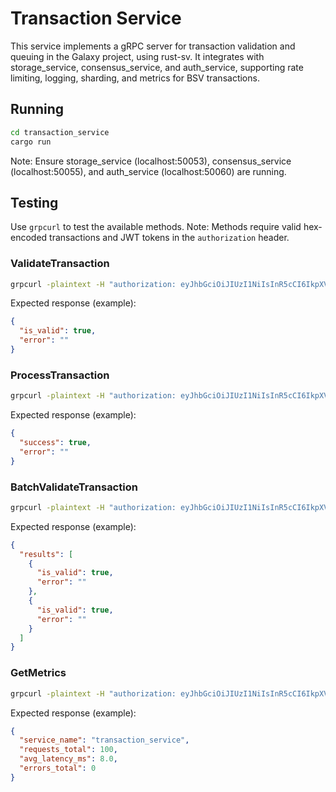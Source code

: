 # Transaction Service

This service implements a gRPC server for transaction validation and queuing in the Galaxy project, using rust-sv. It integrates with storage_service, consensus_service, and auth_service, supporting rate limiting, logging, sharding, and metrics for BSV transactions.

## Running
```bash
cd transaction_service
cargo run
```
Note: Ensure storage_service (localhost:50053), consensus_service (localhost:50055), and auth_service (localhost:50060) are running.

## Testing
Use `grpcurl` to test the available methods. Note: Methods require valid hex-encoded transactions and JWT tokens in the `authorization` header.

### ValidateTransaction
```bash
grpcurl -plaintext -H "authorization: eyJhbGciOiJIUzI1NiIsInR5cCI6IkpXVCJ9.eyJzdWIiOiJ1c2VyMSIsInJvbGUiOiJjbGllbnQiLCJleHAiOjE5MjA2NzY1MDl9.8X8z7z3Y8Qz5z5z7z3Y8Qz5z5z7z3Y8Qz5z5z7z3Y8Q" -d '{"tx_hex": "01000000010000000000000000000000000000000000000000000000000000000000000000ffffffff0100ffffffff0100ffffffff"}' localhost:50052 transaction.Transaction/ValidateTransaction
```
Expected response (example):
```json
{
  "is_valid": true,
  "error": ""
}
```

### ProcessTransaction
```bash
grpcurl -plaintext -H "authorization: eyJhbGciOiJIUzI1NiIsInR5cCI6IkpXVCJ9.eyJzdWIiOiJ1c2VyMSIsInJvbGUiOiJjbGllbnQiLCJleHAiOjE5MjA2NzY1MDl9.8X8z7z3Y8Qz5z5z7z3Y8Qz5z5z7z3Y8Qz5z5z7z3Y8Q" -d '{"tx_hex": "01000000010000000000000000000000000000000000000000000000000000000000000000ffffffff0100ffffffff0100ffffffff"}' localhost:50052 transaction.Transaction/ProcessTransaction
```
Expected response (example):
```json
{
  "success": true,
  "error": ""
}
```

### BatchValidateTransaction
```bash
grpcurl -plaintext -H "authorization: eyJhbGciOiJIUzI1NiIsInR5cCI6IkpXVCJ9.eyJzdWIiOiJ1c2VyMSIsInJvbGUiOiJjbGllbnQiLCJleHAiOjE5MjA2NzY1MDl9.8X8z7z3Y8Qz5z5z7z3Y8Qz5z5z7z3Y8Qz5z5z7z3Y8Q" -d '{"tx_hexes": ["01000000010000000000000000000000000000000000000000000000000000000000000000ffffffff0100ffffffff0100ffffffff", "01000000010000000000000000000000000000000000000000000000000000000000000000ffffffff0100ffffffff0100ffffffff"]}' localhost:50052 transaction.Transaction/BatchValidateTransaction
```
Expected response (example):
```json
{
  "results": [
    {
      "is_valid": true,
      "error": ""
    },
    {
      "is_valid": true,
      "error": ""
    }
  ]
}
```

### GetMetrics
```bash
grpcurl -plaintext -H "authorization: eyJhbGciOiJIUzI1NiIsInR5cCI6IkpXVCJ9.eyJzdWIiOiJ1c2VyMSIsInJvbGUiOiJjbGllbnQiLCJleHAiOjE5MjA2NzY1MDl9.8X8z7z3Y8Qz5z5z7z3Y8Qz5z5z7z3Y8Qz5z5z7z3Y8Q" -d '{}' localhost:50052 transaction.Transaction/GetMetrics
```
Expected response (example):
```json
{
  "service_name": "transaction_service",
  "requests_total": 100,
  "avg_latency_ms": 8.0,
  "errors_total": 0
}
```
